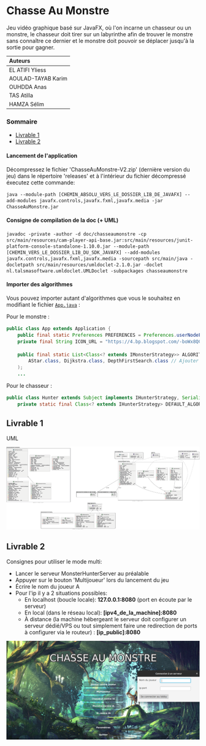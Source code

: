 # Chasse Au Monstre

Jeu vidéo graphique basé sur JavaFX, où l'on incarne un chasseur ou un monstre, le chasseur doit tirer sur un labyrinthe afin de trouver le monstre sans connaître ce dernier et le monstre doit pouvoir se déplacer jusqu'à la sortie pour gagner.

| Auteurs  |
| :--------------- |
| EL ATIFI Yliess |
| AOULAD-TAYAB Karim | 
| OUHDDA Anas |
| TAS Atilla |
| HAMZA Sélim|

### Sommaire

- [Livrable 1](#livrable-1)
- [Livrable 2](#livrable-2)

#### Lancement de l'application

Décompressez le fichier 'ChasseAuMonstre-V2.zip' (dernière version du jeu) dans le répertoire 'releases' et à l'intérieur du fichier décompressé éxecutez cette commande:

```
java --module-path [CHEMIN_ABSOLU_VERS_LE_DOSSIER_LIB_DE_JAVAFX] --add-modules javafx.controls,javafx.fxml,javafx.media -jar ChasseAuMonstre.jar
```

#### Consigne de compilation de la doc (+ UML)

```
javadoc -private -author -d doc/chasseaumonstre -cp src/main/resources/cam-player-api-base.jar:src/main/resources/junit-platform-console-standalone-1.10.0.jar --module-path [CHEMIN_VERS_LE_DOSSIER_LIB_DU_SDK_JAVAFX] --add-modules javafx.controls,javafx.fxml,javafx.media -sourcepath src/main/java -docletpath src/main/resources/umldoclet-2.1.0.jar -doclet nl.talsmasoftware.umldoclet.UMLDoclet -subpackages chasseaumonstre
```

#### Importer des algorithmes

Vous pouvez importer autant d'algorithmes que vous le souhaitez en modifiant le fichier [`App.java`](./src/main/java/fr/univlille/info/J3/chasseaumonstre/App.java) :

Pour le monstre :

```java
public class App extends Application {
    public final static Preferences PREFERENCES = Preferences.userNodeForPackage(App.class);
    private final String ICON_URL = "https://4.bp.blogspot.com/-boWx8QCf9bA/UYrk_pyI0aI/AAAAAAAAAoo/936FQO4QlNQ/s1600/dj.png";

    public final static List<Class<? extends IMonsterStrategy>> ALGORITHMS_MONSTER = Arrays.asList(
        AStar.class, Dijkstra.class, DepthFirstSearch.class // Ajouter ici les nouveaux algorithmes du monstre
    );
    ...
```

Pour le chasseur :

```java
public class Hunter extends Subject implements IHunterStrategy, Serializable {
    private static final Class<? extends IHunterStrategy> DEFAULT_ALGORITHM = RandomControlled.class; // Remplacer par le nouvel algorithme
```

## Livrable 1

UML

![uml](doc/livrable-1/rapports/img/Diagramme_de_classes.png)

## Livrable 2

Consignes pour utiliser le mode multi:

- Lancer le serveur MonsterHunterServer au préalable
- Appuyer sur le bouton 'Multijoueur' lors du lancement du jeu
- Écrire le nom du joueur A
- Pour l'ip il y a 2 situations possibles:
    - En localhost (boucle locale): **127.0.0.1:8080** (port en écoute par le serveur)
    - En local (dans le réseau local): **[ipv4_de_la_machine]:8080**
    - À distance (la machine hébergeant le serveur doit configurer un serveur dédié/VPS ou tout simplement faire une redirection de ports à configurer via le routeur) : **[ip_public]:8080**

![example_multi](example_multi.png)